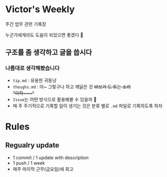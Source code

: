 # Victor's Weekly
주간 업무 관련 기록장

누군가에게라도 도움이 되었으면 좋겠다 🙏


## 구조를 좀 생각하고 글을 씁시다
### 나름대로 생각해봤습니다
- ```tip.md```  : 유용한 귀동냥
- ```thoughs.md``` : 아~ 그렇구나 하고 깨달은 것 ~~바보가 도 트는 소리 <br/>"아하\~\~\~"~~
- ```Issue```는 어떤 방식으로 활용해볼 수 있을까 🤔
- 매 주 주기적으로 기록할 일이 생기는 것은 분류 별로 ```.md``` 파일로 기록하도록 하자

# Rules
## Regualry update
 - 1 commit / 1 update with description
 - 1 push / 1 week
 - 매주 마지막 근무(금요일)에 회고